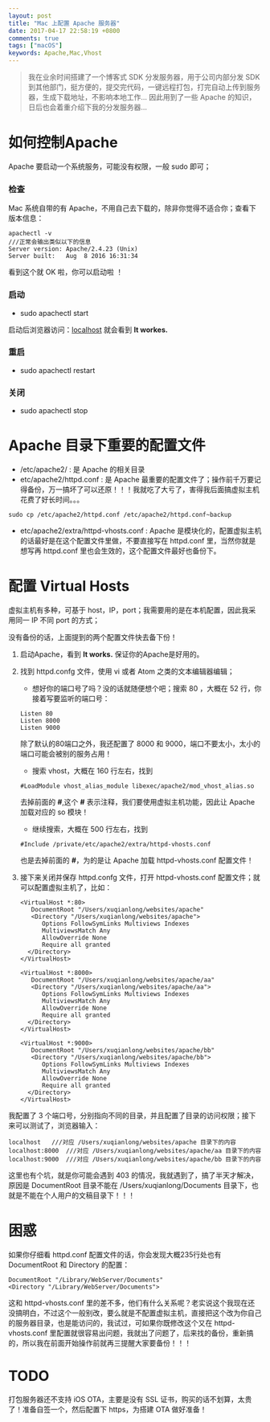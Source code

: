 ```yaml
---
layout: post
title: "Mac 上配置 Apache 服务器"
date: 2017-04-17 22:58:19 +0800
comments: true
tags: ["macOS"]
keywords: Apache,Mac,Vhost
---
```


> 我在业余时间搭建了一个博客式 SDK 分发服务器，用于公司内部分发 SDK 到其他部门，挺方便的，提交完代码，一键远程打包，打完自动上传到服务器，生成下载地址，不影响本地工作...
> 因此用到了一些 Apache 的知识，日后也会着重介绍下我的分发服务器...

# 如何控制Apache

Apache 要启动一个系统服务，可能没有权限，一般 sudo 即可；

### 检查

Mac 系统自带的有 Apache，不用自己去下载的，除非你觉得不适合你；查看下版本信息：

```
apachectl -v
///正常会输出类似以下的信息
Server version: Apache/2.4.23 (Unix)
Server built:   Aug  8 2016 16:31:34
```
看到这个就 OK 啦，你可以启动啦 ！

### 启动

- sudo apachectl start

启动后浏览器访问：[localhost](localhost)  就会看到 **It workes.**

### 重启

- sudo apachectl restart

### 关闭

- sudo apachectl stop

# Apache 目录下重要的配置文件

- /etc/apache2/  : 是 Apache 的相关目录
- etc/apache2/httpd.conf : 是 Apache 最重要的配置文件了；操作前千万要记得备份，万一搞坏了可以还原！！！我就吃了大亏了，害得我后面搞虚拟主机花费了好长时间。。。

```
sudo cp /etc/apache2/httpd.conf /etc/apache2/httpd.conf~backup
```
- etc/apache2/extra/httpd-vhosts.conf : Apache 是模块化的，配置虚拟主机的话最好是在这个配置文件里做，不要直接写在 httpd.conf 里，当然你就是想写再 httpd.conf 里也会生效的，这个配置文件最好也备份下。

# 配置 Virtual Hosts

虚拟主机有多种，可基于 host，IP，port；我需要用的是在本机配置，因此我采用同一 IP 不同 port 的方式；

没有备份的话，上面提到的两个配置文件快去备下份！

1. 启动Apache，看到 **It works.** 保证你的Apache是好用的。
2. 找到 httpd.confg 文件，使用 vi 或者 Atom 之类的文本编辑器编辑；

	- 想好你的端口号了吗？没的话就随便想个吧；搜索 80 ，大概在 52 行，你接着写要监听的端口号：

	```
	Listen 80
	Listen 8000
	Listen 9000
	```

	除了默认的80端口之外，我还配置了 8000 和 9000，端口不要太小，太小的端口可能会被别的服务占用！

	- 搜索 vhost，大概在 160 行左右，找到
	```
	#LoadModule vhost_alias_module libexec/apache2/mod_vhost_alias.so
	```
	去掉前面的 **#**,这个 **#** 表示注释，我们要使用虚拟主机功能，因此让 Apache 加载对应的 so 模块！
	- 继续搜索，大概在 500 行左右，找到
	```
	#Include /private/etc/apache2/extra/httpd-vhosts.conf
	```
	也是去掉前面的 **#**，为的是让 Apache 加载 httpd-vhosts.conf 配置文件！
3. 接下来关闭并保存 httpd.confg 文件，打开 httpd-vhosts.conf 配置文件；就可以配置虚拟主机了，比如：

	```
	<VirtualHost *:80>
       DocumentRoot "/Users/xuqianlong/websites/apache"
       <Directory "/Users/xuqianlong/websites/apache">
          Options FollowSymLinks Multiviews Indexes
          MultiviewsMatch Any
          AllowOverride None
          Require all granted
      </Directory>
	</VirtualHost>

	<VirtualHost *:8000>
       DocumentRoot "/Users/xuqianlong/websites/apache/aa"
       <Directory "/Users/xuqianlong/websites/apache/aa">
          Options FollowSymLinks Multiviews Indexes
          MultiviewsMatch Any
          AllowOverride None
          Require all granted
      </Directory>
	</VirtualHost>

	<VirtualHost *:9000>
       DocumentRoot "/Users/xuqianlong/websites/apache/bb"
       <Directory "/Users/xuqianlong/websites/apache/bb">
          Options FollowSymLinks Multiviews Indexes
          MultiviewsMatch Any
          AllowOverride None
          Require all granted
      </Directory>
	</VirtualHost>
	```

我配置了 3 个端口号，分别指向不同的目录，并且配置了目录的访问权限；接下来可以测试了，浏览器输入：

```
localhost   ///对应 /Users/xuqianlong/websites/apache 目录下的内容
localhost:8000  ///对应 /Users/xuqianlong/websites/apache/aa 目录下的内容
localhost:9000  ///对应 /Users/xuqianlong/websites/apache/bb 目录下的内容
```

这里也有个坑，就是你可能会遇到 403 的情况，我就遇到了，搞了半天才解决，原因是 DocumentRoot 目录不能在 /Users/xuqianlong/Documents 目录下，也就是不能在个人用户的文稿目录下！！！

# 困惑

如果你仔细看 httpd.conf 配置文件的话，你会发现大概235行处也有DocumentRoot 和 Directory 的配置：

```
DocumentRoot "/Library/WebServer/Documents"
<Directory "/Library/WebServer/Documents">
```

这和 httpd-vhosts.conf 里的差不多，他们有什么关系呢？老实说这个我现在还没搞明白，不过这个一般别改，要么就是不配置虚拟主机，直接把这个改为你自己的服务器目录，也是能访问的，我试过，可如果你既修改这个又在 httpd-vhosts.conf 里配置就很容易出问题，我就出了问题了，后来找的备份，重新搞的，所以我在前面开始操作前就再三提醒大家要备份！！！

# TODO

打包服务器还不支持 iOS OTA，主要是没有 SSL 证书，购买的话不划算，太贵了！准备自签一个，然后配置下 https，为搭建 OTA 做好准备！

